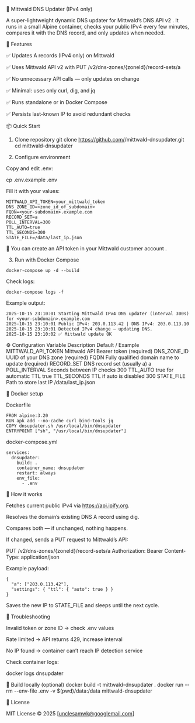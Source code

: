 
🧩 Mittwald DNS Updater (IPv4 only)

A super-lightweight dynamic DNS updater for Mittwald’s DNS API v2
.
It runs in a small Alpine container, checks your public IPv4 every few minutes, compares it with the DNS record, and only updates when needed.

🚀 Features

✅ Updates A records (IPv4 only) on Mittwald

✅ Uses Mittwald API v2 with PUT /v2/dns-zones/{zoneId}/record-sets/a

✅ No unnecessary API calls — only updates on change

✅ Minimal: uses only curl, dig, and jq

✅ Runs standalone or in Docker Compose

✅ Persists last-known IP to avoid redundant checks

📦 Quick Start
1. Clone repository
git clone https://github.com/<yourname>/mittwald-dnsupdater.git
cd mittwald-dnsupdater

2. Configure environment

Copy and edit .env:

cp .env.example .env


Fill it with your values:
```
MITTWALD_API_TOKEN=your_mittwald_token
DNS_ZONE_ID=<zone_id_of_subdomain>
FQDN=<your-subdomain>.example.com
RECORD_SET=a
POLL_INTERVAL=300
TTL_AUTO=true
TTL_SECONDS=300
STATE_FILE=/data/last_ip.json
```

🧠 You can create an API token in your Mittwald customer account
.

3. Run with Docker Compose
```
docker-compose up -d --build
```

Check logs:
```
docker-compose logs -f
```

Example output:
```
2025-10-15 23:10:01 Starting Mittwald IPv4 DNS updater (interval 300s) for <your-subdomain>.example.com
2025-10-15 23:10:01 Public IPv4: 203.0.113.42 | DNS IPv4: 203.0.113.10
2025-10-15 23:10:01 Detected IPv4 change – updating DNS.
2025-10-15 23:10:02 ✅ Mittwald update OK
```

⚙️ Configuration
Variable	Description	Default / Example
MITTWALD_API_TOKEN	Mittwald API Bearer token	(required)
DNS_ZONE_ID	UUID of your DNS zone	(required)
FQDN	Fully qualified domain name to update	(required)
RECORD_SET	DNS record set (usually a)	a
POLL_INTERVAL	Seconds between IP checks	300
TTL_AUTO	true for automatic TTL	true
TTL_SECONDS	TTL if auto is disabled	300
STATE_FILE	Path to store last IP	/data/last_ip.json

🐋 Docker setup

Dockerfile
```
FROM alpine:3.20
RUN apk add --no-cache curl bind-tools jq
COPY dnsupdater.sh /usr/local/bin/dnsupdater
ENTRYPOINT ["sh", "/usr/local/bin/dnsupdater"]
```

docker-compose.yml
```
services:
  dnsupdater:
    build: .
    container_name: dnsupdater
    restart: always
    env_file:
      - .env
```

🧠 How it works

Fetches current public IPv4 via https://api.ipify.org.

Resolves the domain’s existing DNS A record using dig.

Compares both — if unchanged, nothing happens.

If changed, sends a PUT request to Mittwald’s API:

PUT /v2/dns-zones/{zoneId}/record-sets/a
Authorization: Bearer <token>
Content-Type: application/json


Example payload:
```
{
  "a": ["203.0.113.42"],
  "settings": { "ttl": { "auto": true } }
}
```

Saves the new IP to STATE_FILE and sleeps until the next cycle.

🧰 Troubleshooting

Invalid token or zone ID → check .env values

Rate limited → API returns 429, increase interval

No IP found → container can’t reach IP detection service

Check container logs:

docker logs dnsupdater

🧱 Build locally (optional)
docker build -t mittwald-dnsupdater .
docker run --rm --env-file .env -v $(pwd)/data:/data mittwald-dnsupdater

📄 License

MIT License © 2025 [unclesamwk@googlemail.com]